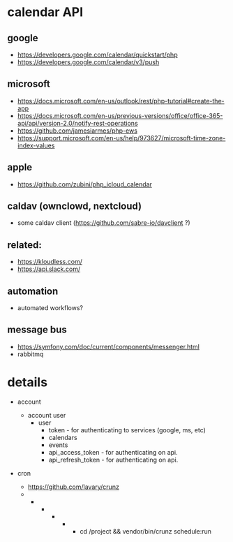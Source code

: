 # calendar API

## google
- https://developers.google.com/calendar/quickstart/php
- https://developers.google.com/calendar/v3/push



## microsoft
- https://docs.microsoft.com/en-us/outlook/rest/php-tutorial#create-the-app
- https://docs.microsoft.com/en-us/previous-versions/office/office-365-api/api/version-2.0/notify-rest-operations
- https://github.com/jamesiarmes/php-ews
- https://support.microsoft.com/en-us/help/973627/microsoft-time-zone-index-values

## apple
- https://github.com/zubini/php_icloud_calendar


## caldav (ownclowd, nextcloud)
- some caldav client (https://github.com/sabre-io/davclient ?)

## related:
- https://kloudless.com/
- https://api.slack.com/

## automation
- automated workflows?

## message bus
- https://symfony.com/doc/current/components/messenger.html
- rabbitmq



# details

- account
    - account user
        - user
            - token - for authenticating to services (google, ms, etc)
            - calendars
            - events
            - api_access_token - for authenticating on api.<domain>
            - api_refresh_token - for authenticating on api.<domain>
            
            
- cron
    - https://github.com/lavary/crunz
    - * * * * * cd /project && vendor/bin/crunz schedule:run      
